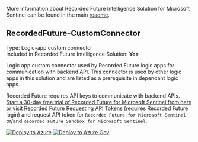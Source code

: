 More information about Recorded Future Intelligence Solution for Microsoft Sentinel can be found in the main [readme](../readme.md).


## RecordedFuture-CustomConnector
Type: Logic-app custom connector\
Included in Recorded Future Intelligence Solution: **Yes**

Logic app custom connector used by Recorded Future logic apps for communication with backend API. This connector is used by other logic apps in this solution and are listed as a prerequisite in dependant logic apps. 

Recorded Future requires API keys to communicate with backend APIs. <a href="https://go.recordedfuture.com/microsoft-azure-sentinel-free-trial?utm_campaign=&utm_source=microsoft&utm_medium=gta" target="_blank">Start a 30-day free trial of Recorded Future for Microsoft Sentinel from here</a> or visit <a href="https://support.recordedfuture.com/hc/en-us/articles/4411077373587-Requesting-API-Tokens" target="_blank">Recorded Future Requesting API Tokens</a>  (requires Recorded Future login) and request API token for ```Recorded Future for Microsoft Sentinel``` or/and ```Recorded Future Sandbox for Microsoft Sentinel```.

<a href="https://portal.azure.com/#create/Microsoft.Template/uri/https%3A%2F%2Fraw.githubusercontent.com%2FAzure%2FAzure-Sentinel%2Fmaster%2FSolutions%2FRecorded%2520Future%2FPlaybooks%2FConnectors%2FRecordedFuture-CustomConnector%2Fazuredeploy.json" target="_blank">![Deploy to Azure](https://aka.ms/deploytoazurebutton)</a>
<a href="https://portal.azure.us/#create/Microsoft.Template/uri/https%3A%2F%2Fraw.githubusercontent.com%2FAzure%2FAzure-Sentinel%2Fmaster%2FSolutions%2FRecorded%2520Future%2FPlaybooks%2FConnectors%2FRecordedFuture-CustomConnector%2Fazuredeploy.json" target="_blank">![Deploy to Azure Gov](https://aka.ms/deploytoazuregovbutton)</a>